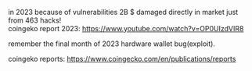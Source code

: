 in 2023 because of vulnerabilities 2B $ damaged directly in market just from 463 hacks!\
coingeko report 2023: https://www.youtube.com/watch?v=OP0UIzdVIR8

remember the final month of 2023 hardware wallet bug(exploit).

coingeko reports: https://www.coingecko.com/en/publications/reports
